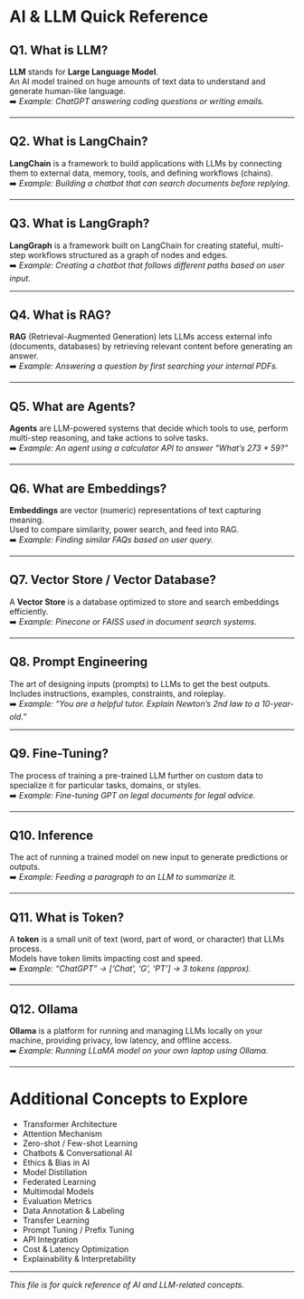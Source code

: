 # AI & LLM Quick Reference

## Q1. What is LLM?  
**LLM** stands for **Large Language Model**.  
An AI model trained on huge amounts of text data to understand and generate human-like language.  
➡️ *Example: ChatGPT answering coding questions or writing emails.*

---

## Q2. What is LangChain?  
**LangChain** is a framework to build applications with LLMs by connecting them to external data, memory, tools, and defining workflows (chains).  
➡️ *Example: Building a chatbot that can search documents before replying.*

---

## Q3. What is LangGraph?  
**LangGraph** is a framework built on LangChain for creating stateful, multi-step workflows structured as a graph of nodes and edges.  
➡️ *Example: Creating a chatbot that follows different paths based on user input.*

---

## Q4. What is RAG?  
**RAG** (Retrieval-Augmented Generation) lets LLMs access external info (documents, databases) by retrieving relevant content before generating an answer.  
➡️ *Example: Answering a question by first searching your internal PDFs.*

---

## Q5. What are Agents?  
**Agents** are LLM-powered systems that decide which tools to use, perform multi-step reasoning, and take actions to solve tasks.  
➡️ *Example: An agent using a calculator API to answer "What’s 273 * 59?"*

---

## Q6. What are Embeddings?  
**Embeddings** are vector (numeric) representations of text capturing meaning.  
Used to compare similarity, power search, and feed into RAG.  
➡️ *Example: Finding similar FAQs based on user query.*

---

## Q7. Vector Store / Vector Database?  
A **Vector Store** is a database optimized to store and search embeddings efficiently.  
➡️ *Example: Pinecone or FAISS used in document search systems.*

---

## Q8. Prompt Engineering  
The art of designing inputs (prompts) to LLMs to get the best outputs.  
Includes instructions, examples, constraints, and roleplay.  
➡️ *Example: “You are a helpful tutor. Explain Newton’s 2nd law to a 10-year-old.”*

---

## Q9. Fine-Tuning?  
The process of training a pre-trained LLM further on custom data to specialize it for particular tasks, domains, or styles.  
➡️ *Example: Fine-tuning GPT on legal documents for legal advice.*

---

## Q10. Inference  
The act of running a trained model on new input to generate predictions or outputs.  
➡️ *Example: Feeding a paragraph to an LLM to summarize it.*

---

## Q11. What is Token?  
A **token** is a small unit of text (word, part of word, or character) that LLMs process.  
Models have token limits impacting cost and speed.  
➡️ *Example: “ChatGPT” → [‘Chat’, ‘G’, ‘PT’] → 3 tokens (approx).*

---

## Q12. Ollama  
**Ollama** is a platform for running and managing LLMs locally on your machine, providing privacy, low latency, and offline access.  
➡️ *Example: Running LLaMA model on your own laptop using Ollama.*

---

# Additional Concepts to Explore  
- Transformer Architecture  
- Attention Mechanism  
- Zero-shot / Few-shot Learning  
- Chatbots & Conversational AI  
- Ethics & Bias in AI  
- Model Distillation  
- Federated Learning  
- Multimodal Models  
- Evaluation Metrics  
- Data Annotation & Labeling  
- Transfer Learning  
- Prompt Tuning / Prefix Tuning  
- API Integration  
- Cost & Latency Optimization  
- Explainability & Interpretability  

---

*This file is for quick reference of AI and LLM-related concepts.*
